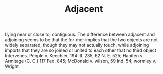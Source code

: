 ---
title: Adjacent
permalink: "/definitions/adjacent.html"
body: Lying near or close to; contiguous. The difference between adjacent and adjoining
  seems to be that the for-mer implies that the two objects are not widely separated,
  though they may not actually touch, while adjoining imports that they are so joined
  or united to each other that no third object Intervenes. People v. Keechler, 194
  III. 235, 62 N. E. 525; Hanifen v. Armitage (C. C.) 117 Fed. 845; McDonald v. wilson,
  59 Ind. 54; wormley v. Wright
published_at: '2018-07-07'
layout: post
---